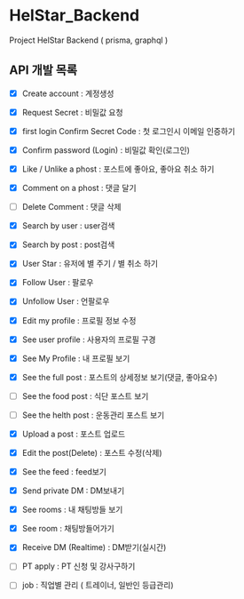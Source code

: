 # HelStar_Backend
Project HelStar Backend ( prisma, graphql )

## API 개발 목록 

- [x] Create account : 계정생성
- [x] Request Secret : 비밀값 요청
- [x] first login Confirm Secret Code : 첫 로그인시 이메일 인증하기
- [x] Confirm password (Login) : 비밀값 확인(로그인)
- [x] Like / Unlike a phost : 포스트에 좋아요, 좋아요 취소 하기
- [x] Comment on a phost : 댓글 달기 
- [ ] Delete Comment : 댓글 삭제 
- [x] Search by user : user검색
- [x] Search by post : post검색 
- [x] User Star : 유저에 별 주기 / 별 취소 하기
- [x] Follow User : 팔로우
- [x] Unfollow User : 언팔로우
- [x] Edit my profile : 프로필 정보 수정 
- [x] See user profile : 사용자의 프로필 구경 
- [x] See My Profile : 내 프로필 보기
- [x] See the full post : 포스트의 상세정보 보기(댓글, 좋아요수)
- [ ] See the food post : 식단 포스트 보기 
- [ ] See the helth post : 운동관리 포스트 보기 
- [x] Upload a post : 포스트 업로드
- [x] Edit the post(Delete) : 포스트 수정(삭제) 
- [x] See the feed : feed보기 
- [x] Send private DM : DM보내기
- [x] See rooms : 내 채팅방들 보기
- [x] See room : 채팅방들어가기
- [x] Receive DM (Realtime) : DM받기(실시간)
- [ ] PT apply : PT 신청 및 강사구하기 
- [ ] job : 직업별 관리 ( 트레이너, 일반인 등급관리)
 